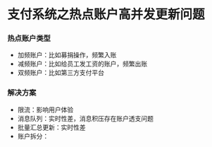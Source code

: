 # 支付系统之热点账户高并发更新问题

### 热点账户类型
* 加频账户：比如募捐操作，频繁入账
* 减频账户：比如给员工发工资的账户，频繁出账
* 双频账户：比如第三方支付平台

### 解决方案
* 限流：影响用户体验
* 消息队列：实时性差，消息积压存在账户透支问题
* 批量汇总更新：实时性差
* 账户拆分：